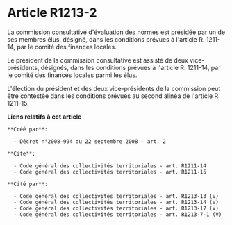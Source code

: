 # Article R1213-2

La commission consultative d'évaluation des normes est présidée par un de ses membres élus, désigné, dans les conditions
prévues à l'article R. 1211-14, par le comité des finances locales. 

Le président de la commission consultative est assisté de deux vice-présidents, désignés, dans les conditions prévues à
l'article R. 1211-14, par le comité des finances locales parmi les élus.

L'élection du président et des deux vice-présidents de la commission peut être contestée dans les conditions prévues au
second alinéa de l'article R. 1211-15.

**Liens relatifs à cet article**

	**Créé par**:

	  - Décret n°2008-994 du 22 septembre 2008 - art. 2

	**Cite**:

	  - Code général des collectivités territoriales - art. R1211-14
	  - Code général des collectivités territoriales - art. R1211-15

	**Cité par**:

	  - Code général des collectivités territoriales - art. R1213-13 (V)
	  - Code général des collectivités territoriales - art. R1213-14 (V)
	  - Code général des collectivités territoriales - art. R1213-17 (V)
	  - Code général des collectivités territoriales - art. R1213-7-1 (V)

